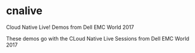 # cnalive
Cloud Native Live! Demos from Dell EMC World 2017

These demos go with the CLoud Native Live Sessions from Dell EMC World 2017
